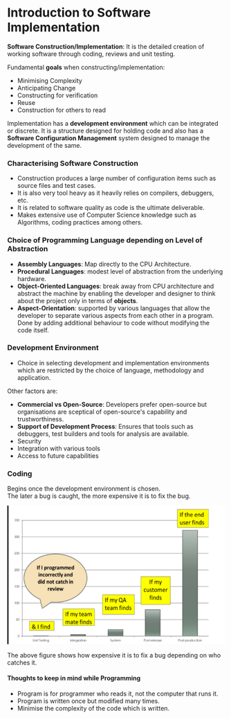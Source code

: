 # Introduction to Software Implementation

**Software Construction/Implementation**: It is the detailed creation of working software through coding, reviews and unit testing.

Fundamental **goals** when constructing/implementation:

- Minimising Complexity
- Anticipating Change
- Constructing for verification
- Reuse
- Construction for others to read

Implementation has a **development environment** which can be integrated or discrete. It is a structure designed for holding code and also has a **Software Configuration Management** system designed to manage the development of the same.

### Characterising Software Construction

- Construction produces a large number of configuration items such as source files and test cases.
- It is also very tool heavy as it heavily relies on compilers, debuggers, etc.
- It is related to software quality as code is the ultimate deliverable.
- Makes extensive use of Computer Science knowledge such as Algorithms, coding practices among others.

### Choice of Programming Language depending on Level of Abstraction

- **Assembly Languages**: Map directly to the CPU Architecture.
- **Procedural Languages**: modest level of abstraction from the underlying hardware.
- **Object-Oriented Languages**: break away from CPU architecture and abstract the machine by enabling the developer and designer to think about the project only in terms of **objects**.
- **Aspect-Orientation**: supported by various languages that allow the developer to separate various aspects from each other in a program. Done by adding additional behaviour to code without modifying the code itself.

### Development Environment

- Choice in selecting development and implementation environments which are restricted by the choice of language, methodology and application.

Other factors are:

- **Commercial vs Open-Source**: Developers prefer open-source but organisations are sceptical of open-source's capability and trustworthiness.
- **Support of Development Process**: Ensures that tools such as debuggers, test builders and tools for analysis are available.
- Security
- Integration with various tools
- Access to future capabilities

### Coding

Begins once the development environment is chosen.<br>
The later a bug is caught, the more expensive it is to fix the bug.

![Bug Expense](./images/bug-expense.png)

The above figure shows how expensive it is to fix a bug depending on who catches it.

#### Thoughts to keep in mind while Programming

- Program is for programmer who reads it, not the computer that runs it.
- Program is written once but modified many times.
- Minimise the complexity of the code which is written.


